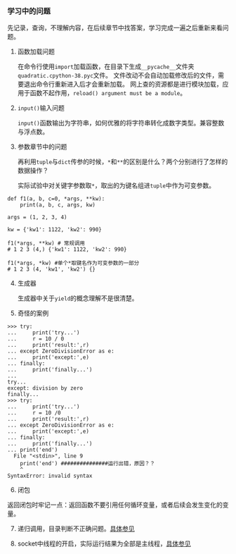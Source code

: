 ### 学习中的问题

先记录，查询，不理解内容，在后续章节中找答案，学习完成一遍之后重新来看问题。

1. 函数加载问题

    在命令行使用`import`加载函数，在目录下生成`__pycache__`文件夹`quadratic.cpython-38.pyc`文件。
    文件改动不会自动加载修改后的文件，需要退出命令行重新进入后才会重新加载。
    网上查的资源都是进行模块加载，应用于函数不起作用，`reload() argument must be a module`。

2. `input()`输入问题

    `input()`函数输出为字符串，如何优雅的将字符串转化成数字类型。兼容整数与浮点数。

3. 参数章节中的问题

    再利用`tuple`与`dict`传参的时候，`*`和`**`的区别是什么？两个分别进行了怎样的数据操作？

    实际试验中对关键字参数取`*`，取出的为键名组进`tuple`中作为可变参数。

```
def f1(a, b, c=0, *args, **kw):
    print(a, b, c, args, kw)

args = (1, 2, 3, 4)

kw = {'kw1': 1122, 'kw2': 990}

f1(*args, **kw) # 常规调用
# 1 2 3 (4,) {'kw1': 1122, 'kw2': 990}

f1(*args, *kw) #单个*取键名作为可变参数的一部分
# 1 2 3 (4, 'kw1', 'kw2') {}
```

4. 生成器

    生成器中关于`yield`的概念理解不是很清楚。

5. 奇怪的案例

```
>>> try:
...     print('try...')
...     r = 10 / 0
...     print('result:',r)
... except ZeroDivisionError as e:
...     print('except:',e)
... finally:
...     print('finally...')
...
try...
except: division by zero
finally...
>>> try:
...     print('try...')
...     r = 10 /0
...     print('result:',r)
... except ZeroDivisionError as e:
...     print('except:',e)
... finally:
...     print('finally...')
... print('end')
  File "<stdin>", line 9
    print('end') ###############运行出错，原因？？
    ^
SyntaxError: invalid syntax
```

6. 闭包

返回闭包时牢记一点：返回函数不要引用任何循环变量，或者后续会发生变化的变量。

7. 递归调用，目录判断不正确问题。[具体参见](../Exercise/45.dir.py)

8. socket中线程的开启，实际运行结果为全部是主线程，[具体参见](../Exercise/81.tcp_server.py)
